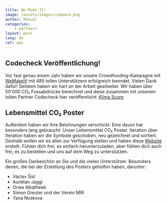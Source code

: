 ```yaml
---
title: We Made It!
image: /assets/images/compare.png
author: Manuel
categories: 
    - partners
layout: post
lang: de
ref: wmi
---
```



## Codecheck Veröffentlichung!

Vor fast genau einem Jahr haben wir unsere Crowdfunding-Kampagne mit [WeMakeIt!](https://wemakeit.com/projects/co-score-of-all-foods/show/backers?locale=en) mit 485 tollen Unterstützern erfolgreich beendet. Vielen Dank dafür! Seitdem haben wir hart an der Arbeit gearbeitet. Wir haben über 50'000 CO₂ Fussabdrücke berechnet und diese zusammen mit unserem tollen Partner Codecheck hier veröffentlicht: [Klima Score](https://codecheck-app.com/rating/climatescore/)


## Lebensmittel CO₂ Poster

Außerdem haben wir Ihre Belohnungen verschickt. Eine davon hat besonders lang gebraucht: Unser Lebensmittel CO₂ Poster. Iteration über Iteration haben wir die Symbole geschoben, neu gezeichnet und sortiert. Deshalb wollen wir es allen zur Verfügung stellen und haben diese [Website](https://ayce.earth) erstellt. Fühlen dich frei, es einfach herunterzuladen, aber fühlen dich auch frei, es zu bestellen und uns auf dem Weg zu unterstützen.

Ein großes Dankeschön an Sie und die vielen Unterstützer. Besonders denen, die bei der Erstellung des Posters geholfen haben, darunter:

- Václav Šísl
- Aurelian Jaggi
- Orwa Alkatheeb
- Simon Greuter und der Verein MIR
- Yana Noskova 
